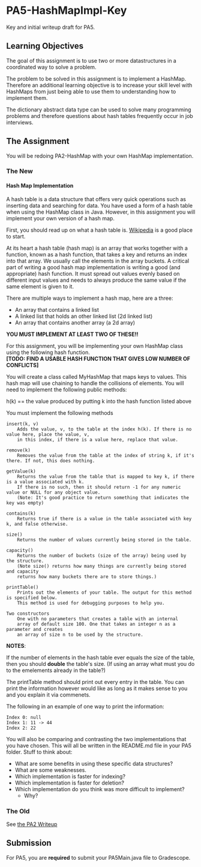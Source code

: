 # PA5-HashMapImpl-Key
Key and initial writeup draft for PA5.

## Learning Objectives

The goal of this assignment is to use two or more datastructures
in a coordinated way to solve a problem.

The problem to be solved in this assignment is to implement a 
HashMap.  Therefore an additional learning objective is to 
increase your skill level with HashMaps from just being able 
to use them to understanding how to implement them.

The dictionary abstract data type can be used to solve many
programming problems and therefore questions about hash tables 
frequently occur in job interviews.

## The Assignment

You will be redoing PA2-HashMap with your own HashMap implementation.

### The New

#### Hash Map Implementation

A hash table is a data structure that offers very quick operations such as inserting data
and searching for data. You have used a form of a hash table when using the HashMap
class in Java. However, in this assignment you will implement your own version of a hash map.


First, you should read up on what a hash table is. [Wikipedia](https://en.wikipedia.org/wiki/Hash_table) is a good place to start.

At its heart a hash table (hash map) is an array that works together with a function,
known as a hash function, that takes a key and returns an index into that array. We
usually call the elements in the array buckets. A critical part of writing a good
hash map implementation is writing a good (and appropriate) hash function. It must
spread out values evenly based on different input values and needs to always produce
the same value if the same element is given to it.


There are multiple ways to implement a hash map, here are a three:
- An array that contains a linked list
- A linked list that holds an other linked list (2d linked list)
- An array that contains another array (a 2d array)

**YOU MUST IMPLEMENT AT LEAST TWO OF THESE!!**


For this assignment, you will be implementing your own HashMap class using the following hash function.
<br />
**[TODO: FIND A USABLE HASH FUNCTION THAT GIVES LOW NUMBER OF CONFLICTS]**



You will create a class called MyHashMap that maps keys to values. This hash map will use chaining to handle the collisions of elements. You will need to implement the following public methods:


h(k) == the value produced by putting k into the hash function listed above 

You must implement the following methods
```
insert(k, v)
	Adds the value, v, to the table at the index h(k). If there is no value here, place the value, v,
	in this index, if there is a value here, replace that value.

remove(k) 
	Removes the value from the table at the index of string k, if it's there. If not, this does nothing. 

getValue(k) 
	Returns the value from the table that is mapped to key k, if there is a value associated with k.
	If there is no such, then it should return -1 for any numeric value or NULL for any object value.
	(Note: It's good practice to return something that indicates the key was empty)

contains(k)
	Returns true if there is a value in the table associated with key k, and false otherwise.

size() 
	Returns the number of values currently being stored in the table.

capacity()
	Returns the number of buckets (size of the array) being used by the structure.
	(Note size() returns how many things are currently being stored and capacity
	returns how many buckets there are to store things.)

printTable() 
	Prints out the elements of your table. The output for this method is specified below.
	This method is used for debugging purposes to help you.

Two constructors
	One with no parameters that creates a table with an internal
	array of default size 100. One that takes an integer n as a parameter and creates
	an array of size n to be used by the structure.

```

**NOTES**:

If the number of elements in the hash table ever equals the size of the table, then you should **double**
the table's size. (If using an array what must you do to the emelements already in the table?)

The printTable method should print out every entry in the table. You can print
the information however would like as long as it makes sense to you and you
explain it via commenets.

The following in an example of one way to print the information:

	Index 0: null
	Index 1: 11 -> 44
	Index 2: 22



You will also be comparing and contrasting the two implementations that you have
chosen. This will all be written in the README.md file in your PA5 folder.
Stuff to think about:
- What are some benefits in using these specific data structures?
- What are some weaknesses.
- Which implementation is faster for indexing? 
- Which implementation is faster for deletion?
- Which implementation do you think was more difficult to implement?
  - Why?


### The Old

See [the PA2 Writeup](https://github.com/UACS210Spring2018/PA-and-Section-Writeups/tree/master/PA2-HashMap-Writeup)



## Submission

For PA5, you are **required** to submit your PA5Main.java file to Gradescope.
